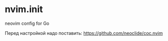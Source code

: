 # nvim.init
neovim config for Go

Перед настройкой надо поставить:
https://github.com/neoclide/coc.nvim

